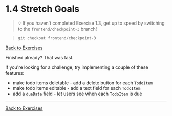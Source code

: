 # 1.4 Stretch Goals

>💡 If you haven't completed Exercise 1.3, get up to speed by switching to the `frontend/checkpoint-3` branch!

> `git checkout frontend/checkpoint-3`
> 
[Back to Exercises ](./README.md)

Finished already? That was fast.

If you're looking for a challenge, try implementing a couple of these features:
- make todo items deletable - add a delete button for each `TodoItem`
- make todo items editable - add a text field for each `TodoItem`
- add a `dueDate` field - let users see when each `TodoItem` is due

---

[Back to Exercises ](./README.md)
